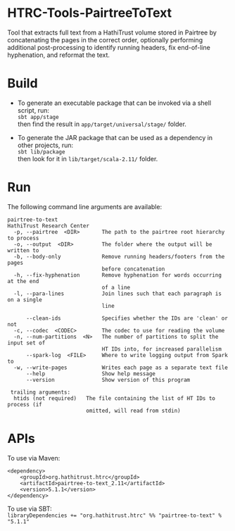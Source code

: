 # HTRC-Tools-PairtreeToText
Tool that extracts full text from a HathiTrust volume stored in Pairtree by concatenating the pages 
in the correct order, optionally performing additional post-processing to identify running headers, 
fix end-of-line hyphenation, and reformat the text.

# Build
* To generate an executable package that can be invoked via a shell script, run:  
  `sbt app/stage`  
  then find the result in `app/target/universal/stage/` folder.

* To generate the JAR package that can be used as a dependency in other projects, run:  
  `sbt lib/package`  
  then look for it in `lib/target/scala-2.11/` folder.
  
# Run
The following command line arguments are available:
```
pairtree-to-text
HathiTrust Research Center
  -p, --pairtree  <DIR>       The path to the pairtree root hierarchy to process
  -o, --output  <DIR>         The folder where the output will be written to
  -b, --body-only             Remove running headers/footers from the pages
                              before concatenation
  -h, --fix-hyphenation       Remove hyphenation for words occurring at the end
                              of a line
  -l, --para-lines            Join lines such that each paragraph is on a single
                              line

      --clean-ids             Specifies whether the IDs are 'clean' or not
  -c, --codec  <CODEC>        The codec to use for reading the volume
  -n, --num-partitions  <N>   The number of partitions to split the input set of
                              HT IDs into, for increased parallelism
      --spark-log  <FILE>     Where to write logging output from Spark to
  -w, --write-pages           Writes each page as a separate text file
      --help                  Show help message
      --version               Show version of this program

 trailing arguments:
  htids (not required)   The file containing the list of HT IDs to process (if
                         omitted, will read from stdin)
```

# APIs

To use via Maven:
```
<dependency>
    <groupId>org.hathitrust.htrc</groupId>
    <artifactId>pairtree-to-text_2.11</artifactId>
    <version>5.1.1</version>
</dependency>
```

To use via SBT:  
`libraryDependencies += "org.hathitrust.htrc" %% "pairtree-to-text" % "5.1.1"`
